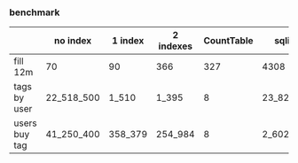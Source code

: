 ### benchmark

|               | no index   | 1 index | 2 indexes | CountTable | sqlite    |
|---------------|------------|---------|-----------|------------|-----------|
| fill 12m      |  70        | 90      | 366       | 327        | 4308      |
| tags by user  | 22_518_500 | 1_510   | 1_395     | 8          | 23_829    |
| users buy tag | 41_250_400 | 358_379 | 254_984   | 8          | 2_602_600 |

